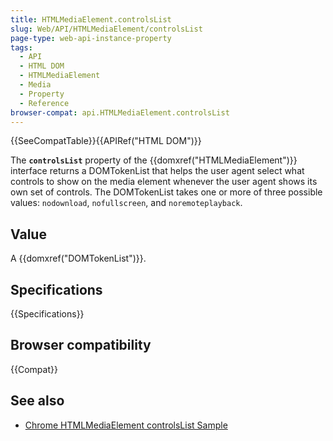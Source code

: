 ```yaml
---
title: HTMLMediaElement.controlsList
slug: Web/API/HTMLMediaElement/controlsList
page-type: web-api-instance-property
tags:
  - API
  - HTML DOM
  - HTMLMediaElement
  - Media
  - Property
  - Reference
browser-compat: api.HTMLMediaElement.controlsList
---
```

{{SeeCompatTable}}{{APIRef("HTML DOM")}}

The **`controlsList`** property of the
{{domxref("HTMLMediaElement")}} interface returns a DOMTokenList that helps the user
agent select what controls to show on the media element whenever the user agent shows
its own set of controls. The DOMTokenList takes one or more of three possible values:
`nodownload`, `nofullscreen`, and `noremoteplayback`.

## Value

A {{domxref("DOMTokenList")}}.

## Specifications

{{Specifications}}

## Browser compatibility

{{Compat}}

## See also

- [Chrome HTMLMediaElement
  controlsList Sample](https://googlechrome.github.io/samples/media/controlslist.html)
